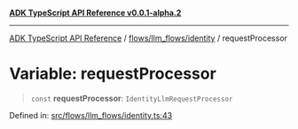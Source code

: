 [**ADK TypeScript API Reference v0.0.1-alpha.2**](../../../../README.md)

***

[ADK TypeScript API Reference](../../../../modules.md) / [flows/llm\_flows/identity](../README.md) / requestProcessor

# Variable: requestProcessor

> `const` **requestProcessor**: `IdentityLlmRequestProcessor`

Defined in: [src/flows/llm\_flows/identity.ts:43](https://github.com/njraladdin/adk-typescript/blob/main/src/flows/llm_flows/identity.ts#L43)
